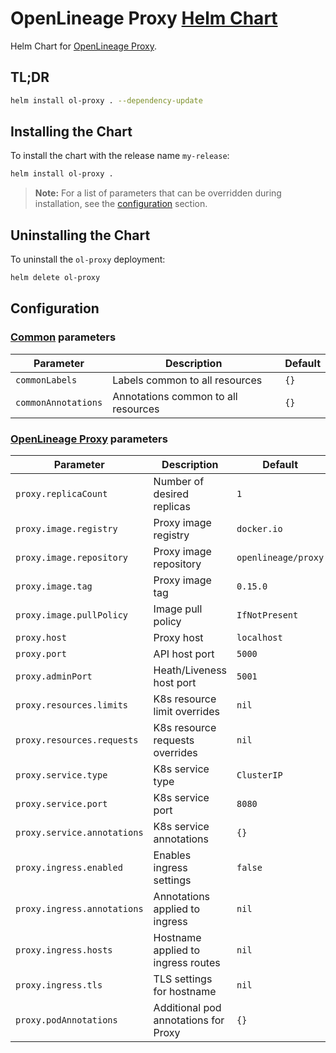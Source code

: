 # OpenLineage Proxy [Helm Chart](https://helm.sh)

Helm Chart for [OpenLineage Proxy](https://github.com/OpenLineage/OpenLineage/tree/main/proxy).

## TL;DR

```bash
helm install ol-proxy . --dependency-update
```

## Installing the Chart

To install the chart with the release name `my-release`:

```bash
helm install ol-proxy .
```

> **Note:** For a list of parameters that can be overridden during installation, see the [configuration](#configuration) section.

## Uninstalling the Chart

To uninstall the `ol-proxy` deployment:

```bash
helm delete ol-proxy
```

## Configuration

### [Common](https://artifacthub.io/packages/helm/bitnami/common) **parameters**

| Parameter              | Description                         | Default |
|------------------------|-------------------------------------|---------|
| `commonLabels`         | Labels common to all resources      | `{}`    |
| `commonAnnotations`    | Annotations common to all resources | `{}`    |

### [OpenLineage Proxy](https://github.com/OpenLineage/OpenLineage/tree/main/proxy) **parameters**

| Parameter                   | Description                          | Default             |
|-----------------------------|--------------------------------------|---------------------|
| `proxy.replicaCount`        | Number of desired replicas           | `1`                 |
| `proxy.image.registry`      | Proxy image registry                 | `docker.io`         |
| `proxy.image.repository`    | Proxy image repository               | `openlineage/proxy` |
| `proxy.image.tag`           | Proxy image tag                      | `0.15.0`            |
| `proxy.image.pullPolicy`    | Image pull policy                    | `IfNotPresent`      |
| `proxy.host`                | Proxy host                           | `localhost`         |
| `proxy.port`                | API host port                        | `5000`              |
| `proxy.adminPort`           | Heath/Liveness host port             | `5001`              |
| `proxy.resources.limits`    | K8s resource limit overrides         | `nil`               |
| `proxy.resources.requests`  | K8s resource requests overrides      | `nil`               |
| `proxy.service.type`        | K8s service type                     | `ClusterIP`         |
| `proxy.service.port`        | K8s service port                     | `8080`              |
| `proxy.service.annotations` | K8s service annotations              | `{}`                |
| `proxy.ingress.enabled`     | Enables ingress settings             | `false`             |
| `proxy.ingress.annotations` | Annotations applied to ingress       | `nil`               |
| `proxy.ingress.hosts`       | Hostname applied to ingress routes   | `nil`               |
| `proxy.ingress.tls`         | TLS settings for hostname            | `nil`               |
| `proxy.podAnnotations`      | Additional pod annotations for Proxy | `{}`                |

